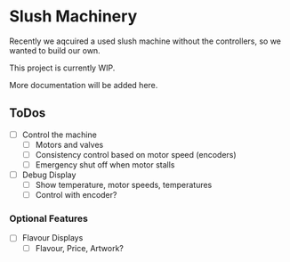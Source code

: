# Slush Machinery
Recently we aqcuired a used slush machine without the controllers, so we wanted to build our own.

This project is currently WIP.

More documentation will be added here.


## ToDos
- [ ] Control the machine
    - [ ] Motors and valves
    - [ ] Consistency control based on motor speed (encoders)
    - [ ] Emergency shut off when motor stalls
- [ ] Debug Display
    - [ ] Show temperature, motor speeds, temperatures
    - [ ] Control with encoder?

### Optional Features
- [ ] Flavour Displays
    - [ ] Flavour, Price, Artwork?